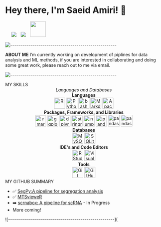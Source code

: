
# Hey there, I'm Saeid Amiri! 👋

 <div  class="icons-social" style="margin-left: 10px;">
    <a style="margin-left: 10px;" target="_blank" href="https://github.com/saeidamiri1">
		  <img src="https://img.icons8.com/doodle/40/000000/github--v1.png"></a>
          <a style="margin-left: 10px;"  target="_blank" href="https://linkedin.com/in/saeid-amiri-88a1821ab">
			<img src="https://img.icons8.com/doodle/40/000000/linkedin--v2.png"></a>
    <a style="margin-left: 10px;" target="_blank" href="mailto:saeid.amiri1@gmail.com">
      <img width="50" height="50" src="https://img.icons8.com/doodle/344/newsletter.png" ></a>
 </div>

![-----------------------------------------------------](
https://raw.githubusercontent.com/andreasbm/readme/master/assets/lines/aqua.png)

**ABOUT ME**
I’m currently working on development of piplines for data analysis and ML methods, if you are interested in collaborating and doing some great work, please reach out to me via email. 

![-----------------------------------------------------](
https://raw.githubusercontent.com/andreasbm/readme/master/assets/lines/aqua.png)


<summary>MY SKILLS </summary>

<div align="center"><i>Languages and Databases</i><div/>


<div align="center"><b>Languages</b><div/>

<img alt="R" title="R" width="35px" src="https://cdn.jsdelivr.net/gh/devicons/devicon/icons/r/r-original.svg" />
<img alt="Python" title="Python" width="35px" src="https://cdn.jsdelivr.net/gh/devicons/devicon/icons/python/python-original.svg" />
<img alt="bash" title="CSS3" width="35px" src="https://cdn.jsdelivr.net/gh/devicons/devicon/icons/bash/bash-original.svg" />
<img alt="Markdown" title="Markdown" width="35px" src="https://cdn.jsdelivr.net/gh/devicons/devicon/icons/markdown/markdown-original.svg" />
<img alt="Apache" title="Apache" width="35px" src="https://cdn.jsdelivr.net/gh/devicons/devicon/icons/apache/apache-original-wordmark.svg" />

<div align="center"><b>Packages, Frameworks, and Libraries</b><div/>

<img alt="rmarkdown" title="rmarkdown" width="35px" src="https://pkgs.rstudio.com/rmarkdown/reference/figures/logo.png" />
<img alt="ggplot2" title="ggplot2" width="35px" src="https://ggplot2.tidyverse.org/logo.png" />
<img alt="dplyr" title="dplyr" width="35px" src="https://dplyr.tidyverse.org/logo.png" />
<img alt="stringr" title="stringr" width="35px" src="https://stringr.tidyverse.org/logo.png" />
<img alt="numpy" title="numpy" width="35px" src="https://raw.githubusercontent.com/numpy/numpy/241c905c464a29c7b25858d57ea1a43131848530/branding/logo/logomark/numpylogoicon.svg" />
<img alt="pandas" title="pandas" width="35px" src="https://cdn.jsdelivr.net/gh/devicons/devicon/icons/pandas/pandas-original.svg" />
<img alt="pandas" title="pandas" width="37px" src="https://upload.wikimedia.org/wikipedia/commons/0/05/Scikit_learn_logo_small.svg" />
<img alt="pandas" title="pandas" width="37px" src="https://upload.wikimedia.org/wikipedia/commons/f/f3/Apache_Spark_logo.svg" />


<div align="center"><b>Databases</b><div/>

<img alt="MySQL" title="MySQL" width="35px" src="https://cdn.jsdelivr.net/gh/devicons/devicon/icons/mysql/mysql-original.svg" />
<img alt="SQLite" title="SQLite" width="35px" src="https://cdn.jsdelivr.net/gh/devicons/devicon/icons/sqlite/sqlite-original.svg" />

<div align="center"><b>IDE's and Code Editors</b><div/>

<img alt="RStudio" title="RStudio" width="35px" src="https://cdn.jsdelivr.net/gh/devicons/devicon/icons/rstudio/rstudio-original.svg" />
<img alt="Visual Studio Code" title="Visual Studio Code" width="35px" src="https://cdn.jsdelivr.net/gh/devicons/devicon/icons/vscode/vscode-original.svg" />

<div align="center"><b>Tools</b><div/>

<img alt="Git" title="Git" width="35px" src="https://cdn.jsdelivr.net/gh/devicons/devicon/icons/git/git-original.svg" />
<img alt="GitHub" title="GitHub" width="35px"  src="https://cdn.jsdelivr.net/gh/devicons/devicon/icons/github/github-original.svg">


<div align="left"> <summary> MY GITHUB SUMMARY</summary> <div/>
 
- ✅ [SegPy:A pipeline for segregation analysis](https://github.com/neurobioinfo/segpy)
- ✅ [MTSvieweR](https://github.com/neurobioinfo/MTSvieweR)
- ➡️ [scrnabox: A pipeline for scRNA](https://github.com/neurobioinfo/scrnabox) - In Progress
- More coming!

</details>

![-----------------------------------------------------](



